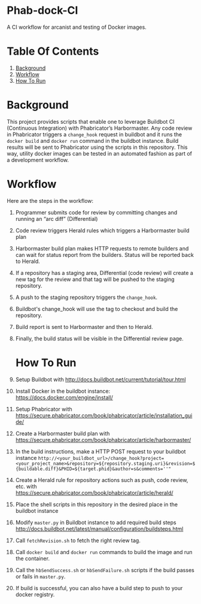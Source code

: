 # Phab-dock-CI
A CI workflow for arcanist and testing of Docker images.

# Table Of Contents
1. [Background](#background)
2. [Workflow](#workflow)
3. [How To Run](#how-to-run)


# Background
This project provides scripts that enable one to leverage Buildbot CI (Continuous Integration) with Phabricator’s Harbormaster. Any code review in Phabricator triggers a `change_hook` request in buildbot and it runs the `docker build` and `docker run` command in the buildbot instance. Build results will be sent to Phabricator using the scripts in this repository. This way, utility docker images can be tested in an automated fashion as part of a development workflow.

# Workflow
Here are the steps in the workflow:

1. Programmer submits code for review by committing changes and running an “arc diff” (Differential)
2. Code review triggers Herald rules which triggers a Harbormaster build plan
3. Harbormaster build plan makes HTTP requests to remote builders and can wait for status report from the builders. Status will be reported back to Herald.
4. If a repository has a staging area, Differential (code review) will create a new tag for the review and that tag will be pushed to the staging repository.
5. A push to the staging repository triggers the `change_hook`.
6. Buildbot's change_hook will use the tag to checkout and build the repository.
7. Build report is sent to Harbormaster and then to Herald.
8. Finally, the build status will be visible in the Differential review page.


	# How To Run
1. Setup Buildbot with http://docs.buildbot.net/current/tutorial/tour.html
2. Install Docker in the buildbot instance: https://docs.docker.com/engine/install/
3. Setup Phabricator with https://secure.phabricator.com/book/phabricator/article/installation_guide/
4. Create a Harbormaster build plan with https://secure.phabricator.com/book/phabricator/article/harbormaster/
5. In the build instructions, make a HTTP POST request to your buildbot instance
`http://<your_buildbot_url>/change_hook?project=<your_project_name>&repository=${repository.staging.uri}&revision=${buildable.diff}&PHID=${target.phid}&author=s&comments=''"`
6. Create a Herald rule for repository actions such as push, code review, etc. with https://secure.phabricator.com/book/phabricator/article/herald/
7. Place the shell scripts in this repository in the desired place in the buildbot instance
8. Modify `master.py` in Buildbot instance to add required build steps http://docs.buildbot.net/latest/manual/configuration/buildsteps.html
9. Call `fetchRevision.sh` to fetch the right review tag.
10. Call `docker build` and `docker run` commands to build the image and run the container.
11. Call the `hbSendSuccess.sh` or `hbSendFailure.sh` scripts if the build passes or fails in `master.py`.
12. If build is successful, you can also have a build step to push to your docker registry.



